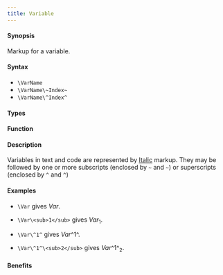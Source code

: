 ```yaml
---
title: Variable
---
```


#### Synopsis

Markup for a variable.

#### Syntax

* `\VarName`
* `\VarName\~Index~`
* `\VarName\^Index^`


#### Types

#### Function

#### Description

Variables in text and code are represented by [Italic](/Tutor/Markup/InlineMarkup/Italic) markup. 
They may be followed by one or more subscripts (enclosed by `~` and `~`) or superscripts (enclosed by `^` and `^`)

#### Examples

* `\Var` gives _Var_.

* `\Var\<sub>1</sub>` gives _Var_<sub>1</sub>.

* `\Var\^1^` gives _Var_^1^.

* `\Var\^1^\<sub>2</sub>` gives _Var_^1^<sub>2</sub>.

#### Benefits


